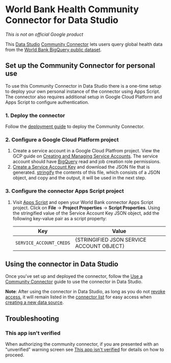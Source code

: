 # World Bank Health Community Connector for Data Studio

*This is not an official Google product*

This [Data Studio] [Community Connector] lets users query global health data
from the [World Bank BigQuery public dataset].

## Set up the Community Connector for personal use

To use this Community Connector in Data Studio there is a one-time setup to
deploy your own personal instance of the connector using Apps Script. The
connector also requires additional setup in Google Cloud Platform and
Apps Script to configure authentication.

### 1. Deploy the connector

Follow the [deployment guide] to deploy the Community Connector.

### 2. Configure a Google Cloud Platform project

1. Create a service account in a Google Cloud Platfrom project. View the GCP
guide on [Creating and Managing Service Accounts]. The service account should
have [BigQuery] read and job creation role permissions.
2. [Create a Service Account Key] and download the JSON file that is generated.
[stringify] the contents of this file, which consists of a JSON object, and
copy and the output, it will be used in the next step.

### 3. Configure the connector Apps Script project

1.  Visit [Apps Script] and open your World Bank connector Apps Script project.
    Click on **File** -> **Project Properties** -> **Script Properties**.
    Using the stringified value of the Service Account Key JSON object, add the following key-value pair as a script property:

    Key                     | Value
    ---------------------   | --------------------
    `SERVICE_ACCOUNT_CREDS` | {STRINGIFIED JSON SERVICE ACCOUNT OBJECT}

## Using the connector in Data Studio

Once you've set up and deployed the connector, follow the
[Use a Community Connector] guide to use the connector in Data Studio.

**Note**: After using the connector in Data Studio, as long as you do not
[revoke access], it will remain listed in the [connector list] for easy access
when [creating a new data source].

## Troubleshooting

### This app isn't verified

When authorizing the community connector, if you are presented with an
"unverified" warning screen see [This app isn't verified] for details on how to
proceed.

[Data Studio]: https://datastudio.google.com
[Community Connector]: https://developers.google.com/datastudio/connector
[World Bank BigQuery public dataset]: https://console.cloud.google.com/marketplace/details/the-world-bank/global-health
[deployment guide]: ../deploy.md
[Creating and Managing Service Accounts]: https://cloud.google.com/iam/docs/creating-managing-service-accounts
[BigQuery]: https://bigquery.cloud.google.com
[Create a Service Account Key]: https://cloud.google.com/iam/docs/creating-managing-service-account-keys#creating_service_account_keys
[stringify]: https://developer.mozilla.org/en-US/docs/Web/JavaScript/Reference/Global_Objects/JSON/stringify]]
[Apps Script]: https://script.google.com
[Use a Community Connector]: https://developers.google.com/datastudio/connector/use
[revoke access]: https://support.google.com/datastudio/answer/9053467
[connector list]: https://datastudio.google.com/c/datasources/create
[creating a new data source]: https://support.google.com/datastudio/answer/6300774
[This app isn't verified]: ../verification.md

